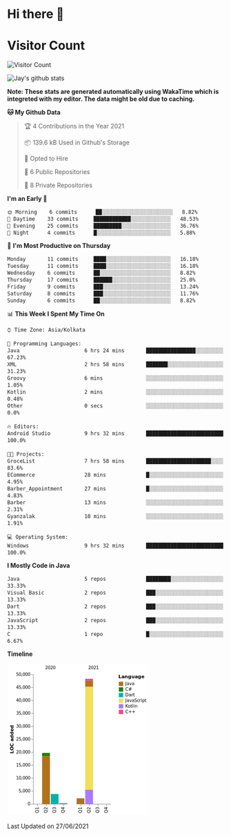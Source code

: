 # Hi there 👋 

# Visitor Count
![Visitor Count](https://profile-counter.glitch.me/jay-buddhdev/count.svg)

![Jay's github stats](https://github-readme-stats.vercel.app/api?username=jay-buddhdev&show_icons=true&theme=chartreuse-dark)

**Note: These stats are generated automatically using WakaTime which is integreted with my editor. The data might be old due to caching.**

<!--START_SECTION:waka-->
**🐱 My Github Data** 

> 🏆 4 Contributions in the Year 2021
 > 
> 📦 139.6 kB Used in Github's Storage 
 > 
> 💼 Opted to Hire
 > 
> 📜 6 Public Repositories 
 > 
> 🔑 8 Private Repositories  
 > 
**I'm an Early 🐤** 

```text
🌞 Morning    6 commits      ██░░░░░░░░░░░░░░░░░░░░░░░   8.82% 
🌆 Daytime    33 commits     ████████████░░░░░░░░░░░░░   48.53% 
🌃 Evening    25 commits     █████████░░░░░░░░░░░░░░░░   36.76% 
🌙 Night      4 commits      █░░░░░░░░░░░░░░░░░░░░░░░░   5.88%

```
📅 **I'm Most Productive on Thursday** 

```text
Monday       11 commits     ████░░░░░░░░░░░░░░░░░░░░░   16.18% 
Tuesday      11 commits     ████░░░░░░░░░░░░░░░░░░░░░   16.18% 
Wednesday    6 commits      ██░░░░░░░░░░░░░░░░░░░░░░░   8.82% 
Thursday     17 commits     ██████░░░░░░░░░░░░░░░░░░░   25.0% 
Friday       9 commits      ███░░░░░░░░░░░░░░░░░░░░░░   13.24% 
Saturday     8 commits      ███░░░░░░░░░░░░░░░░░░░░░░   11.76% 
Sunday       6 commits      ██░░░░░░░░░░░░░░░░░░░░░░░   8.82%

```


📊 **This Week I Spent My Time On** 

```text
⌚︎ Time Zone: Asia/Kolkata

💬 Programming Languages: 
Java                     6 hrs 24 mins       ████████████████░░░░░░░░░   67.23% 
XML                      2 hrs 58 mins       ███████░░░░░░░░░░░░░░░░░░   31.23% 
Groovy                   6 mins              ░░░░░░░░░░░░░░░░░░░░░░░░░   1.05% 
Kotlin                   2 mins              ░░░░░░░░░░░░░░░░░░░░░░░░░   0.48% 
Other                    0 secs              ░░░░░░░░░░░░░░░░░░░░░░░░░   0.0%

🔥 Editors: 
Android Studio           9 hrs 32 mins       █████████████████████████   100.0%

🐱‍💻 Projects: 
GroceList                7 hrs 58 mins       █████████████████████░░░░   83.6% 
ECommerce                28 mins             █░░░░░░░░░░░░░░░░░░░░░░░░   4.95% 
Barber_Appointment       27 mins             █░░░░░░░░░░░░░░░░░░░░░░░░   4.83% 
Barber                   13 mins             ░░░░░░░░░░░░░░░░░░░░░░░░░   2.31% 
Gyanzalak                10 mins             ░░░░░░░░░░░░░░░░░░░░░░░░░   1.91%

💻 Operating System: 
Windows                  9 hrs 32 mins       █████████████████████████   100.0%

```

**I Mostly Code in Java** 

```text
Java                     5 repos             ████████░░░░░░░░░░░░░░░░░   33.33% 
Visual Basic             2 repos             ███░░░░░░░░░░░░░░░░░░░░░░   13.33% 
Dart                     2 repos             ███░░░░░░░░░░░░░░░░░░░░░░   13.33% 
JavaScript               2 repos             ███░░░░░░░░░░░░░░░░░░░░░░   13.33% 
C                        1 repo              █░░░░░░░░░░░░░░░░░░░░░░░░   6.67%

```


**Timeline**

![Chart not found](https://raw.githubusercontent.com/jay-buddhdev/jay-buddhdev/master/charts/bar_graph.png) 


 Last Updated on 27/06/2021
<!--END_SECTION:waka-->


